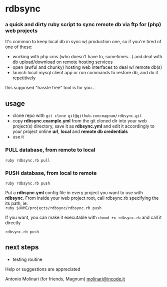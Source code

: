 # rdbsync
### a quick and dirty ruby script to sync remote db via ftp for (php) web projects

It's common to keep local db in sync w/ production one, so if you're tired of one of these: 
* working with php cms (who doesn't have to, sometimes...) and deal with db upload/download on remote hosting services 
* open (awful and chunky) hosting web interfaces to deal w/ remote db(s)
* launch local mysql client app or run commands to restore db, and do it repetitively

this supposed "hassle free" tool is for you...

## usage
* clone repo with `git clone git@github.com:magnum/rdbsync.git`
* copy **rdbsync.example.yml** from the git cloned dir into your web project(s) directory, save it as **rdbsync.yml** and edit it accordingly to your project online **url**, **local** and **remote db credentials**
* use it

### PULL database, from remote to local
`ruby rdbsync.rb pull`

### PUSH database, from local to remote
`ruby rdbsync.rb push`

Put a **rdbsync.yml** config file in every project you want to use with **rdbsync**. From inside your web project root, call rdbsync.rb specifying the its path, ie:  
`ruby $HOME/projects/rdbsync/rdbsync.rb push`

If you want, you can make it executable with `chmod +x rdbsync.rb` and call it directly

`rdbsync.rb push`


## next steps
* testing routine

Help or suggestions are appreciated 

Antonio Molinari (for friends, Magnum)
molinari@incode.it
  
